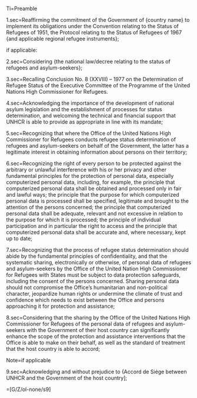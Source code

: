 Ti=Preamble

1.sec=Reaffirming the commitment of the Government of {country name} to implement its obligations under the Convention relating to the Status of Refugees of 1951, the Protocol relating to the Status of Refugees of 1967 {and applicable regional refugee instruments};

if applicable:

2.sec=Considering {the national law/decree relating to the status of refugees and asylum-seekers};

3.sec=Recalling Conclusion No. 8 (XXVIII) – 1977 on the Determination of Refugee Status of the Executive Committee of the Programme of the United Nations High Commissioner for Refugees.

4.sec=Acknowledging the importance of the development of national asylum legislation and the establishment of processes for status determination, and welcoming the technical and financial support that UNHCR is able to provide as appropriate in line with its mandate;

5.sec=Recognizing that where the Office of the United Nations High Commissioner for Refugees conducts refugee status determination of refugees and asylum-seekers on behalf of the Government, the latter has a legitimate interest in obtaining information about persons on their territory;

6.sec=Recognizing the right of every person to be protected against the arbitrary or unlawful interference with his or her privacy and other fundamental principles for the protection of personal data, especially computerized personal data, including, for example, the principle that computerized personal data shall be obtained and processed only in fair and lawful ways; the principle that the purpose for which computerized personal data is processed shall be specified, legitimate and brought to the attention of the persons concerned; the principle that computerized personal data shall be adequate, relevant and not excessive in relation to the purpose for which it is processed; the principle of individual participation and in particular the right to access and the principle that computerized personal data shall be accurate and, where necessary, kept up to date;

7.sec=Recognizing that the process of refugee status determination should abide by the fundamental principles of confidentiality, and that the systematic sharing, electronically or otherwise, of personal data of refugees and asylum-seekers by the Office of the United Nation High Commissioner for Refugees with States must be subject to data protection safeguards, including the consent of the persons concerned. Sharing personal data should not compromise the Office’s humanitarian and non-political character, jeopardize human rights or undermine the climate of trust and confidence which needs to exist between the Office and persons approaching it for protection and assistance;

8.sec=Considering that the sharing by the Office of the United Nations High Commissioner for Refugees of the personal data of refugees and asylum-seekers with the Government of their host country can significantly enhance the scope of the protection and assistance interventions that the Office is able to make on their behalf, as well as the standard of treatment that the host country is able to accord;

Note=if applicable

9.sec=Acknowledging and without prejudice to {Accord de Siége between UNHCR and the Government of the host country];

=[G/Z/ol-none/s9]